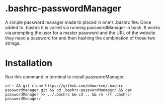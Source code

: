 .bashrc-passwordManager
=======================
A simple password manager made to placed in one's .bashrc file. Once added to .bashrc it is called via running passwordManager in bash. It works via prompting the user for a master password and the URL of the website they need a password for and then hashing the combination of those two strings. 

Installation
=======================
Run this command in terminal to install passwordManager. 

`cd ~ && git clone https://github.com/ddworken/.bashrc-passwordManager.git && cd .bashrc-passwordManager/ && cat passwordManager >> ../.bashrc && cd .. && rm -rf .bashrc-passwordManager/`
